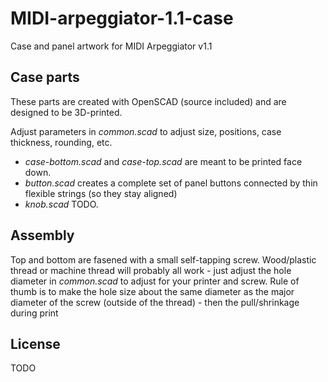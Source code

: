 # MIDI-arpeggiator-1.1-case
Case and panel artwork for MIDI Arpeggiator v1.1

## Case parts

These parts are created with OpenSCAD (source included) and are designed to be 3D-printed.

Adjust parameters in *common.scad* to adjust size, positions, case thickness, rounding, etc.

* *case-bottom.scad* and *case-top.scad* are meant to be printed face down.
* *button.scad* creates a complete set of panel buttons connected by thin flexible strings (so they stay aligned)
* *knob.scad* TODO.

## Assembly

Top and bottom are fasened with a small self-tapping screw. Wood/plastic thread or machine thread will probably all work - just adjust
the hole diameter in *common.scad* to adjust for your printer and screw. Rule of thumb is to make the hole size about the same diameter
as the major diameter of the screw (outside of the thread) - then the pull/shrinkage during print

## License

TODO
